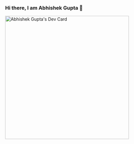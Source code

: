 ### Hi there, I am Abhishek Gupta 👋

<!--
**abhi15999/abhi15999** is a ✨ _special_ ✨ repository because its `README.md` (this file) appears on your GitHub profile.

Here are some ideas to get you started:

- 🔭 I’m currently working on ...
- 🌱 I’m currently learning ...
- 👯 I’m looking to collaborate on ...
- 🤔 I’m looking for help with ...
- 💬 Ask me about ...
- 📫 How to reach me: ...
- 😄 Pronouns: ...
- ⚡ Fun fact: ...
-->
<a href="https://app.daily.dev/abhi15"><img src="https://api.daily.dev/devcards/6bdc13daca2c4c4a8fce6f576fe9988f.png?r=s2a" width="400" alt="Abhishek Gupta's Dev Card"/></a>
